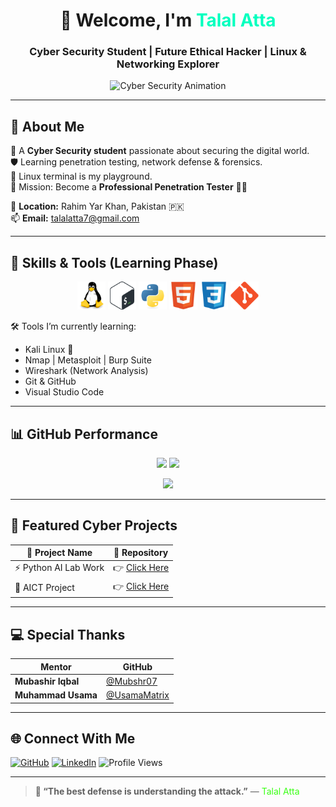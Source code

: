 <h1 align="center">👋 Welcome, I'm <span style="color:#00FFBF;">Talal Atta</span></h1>
<h3 align="center">Cyber Security Student | Future Ethical Hacker | Linux & Networking Explorer</h3>


<p align="center">
  <img src="https://raw.githubusercontent.com/YourUser/YourRepo/main/assets/your-gif-file.gif" width="500" alt="Cyber Security Animation"/>
</p>





---

## 🚀 About Me

🔐 A **Cyber Security student** passionate about securing the digital world.  
🛡️ Learning penetration testing, network defense & forensics.  
🐧 Linux terminal is my playground.  
🎯 Mission: Become a **Professional Penetration Tester** 🕵️‍♂️

📍 **Location:** Rahim Yar Khan, Pakistan 🇵🇰  
📫 **Email:** [talalatta7@gmail.com](mailto:talalatta7@gmail.com)

---

## 🧠 Skills & Tools (Learning Phase)

<p align="center">
  <img src="https://raw.githubusercontent.com/devicons/devicon/master/icons/linux/linux-original.svg" width="45" title="Linux"/>
  <img src="https://raw.githubusercontent.com/devicons/devicon/master/icons/bash/bash-original.svg" width="45" title="Bash"/>
  <img src="https://raw.githubusercontent.com/devicons/devicon/master/icons/python/python-original.svg" width="45" title="Python"/>
  <img src="https://raw.githubusercontent.com/devicons/devicon/master/icons/html5/html5-original.svg" width="45" title="HTML5"/>
  <img src="https://raw.githubusercontent.com/devicons/devicon/master/icons/css3/css3-original.svg" width="45" title="CSS3"/>
  <img src="https://raw.githubusercontent.com/devicons/devicon/master/icons/git/git-original.svg" width="45" title="Git"/>
</p>

🛠️ Tools I’m currently learning:
- Kali Linux 🐉  
- Nmap | Metasploit | Burp Suite  
- Wireshark (Network Analysis)  
- Git & GitHub  
- Visual Studio Code  

---

## 📊 GitHub Performance

<p align="center">
  <img height="170" src="https://github-readme-stats.vercel.app/api?username=Talal274&show_icons=true&theme=dark&count_private=true"/>
  <img height="170" src="https://github-readme-stats.vercel.app/api/top-langs/?username=Talal274&layout=compact&theme=dark"/>
</p>

<p align="center">
  <img height="170" src="https://github-readme-streak-stats.herokuapp.com/?user=Talal274&theme=dark"/>
</p>

---

## 🚩 Featured Cyber Projects

| 🔗 Project Name | 📁 Repository |
|----------------|---------------|
| ⚡ Python AI Lab Work | 👉 [Click Here](https://github.com/Talal274/AI-Lab-Python-code) |
| 🔐 AICT Project | 👉 [Click Here](https://github.com/Talal274/AICT-Project) |

---

## 💻 Special Thanks

| Mentor | GitHub |
|--------|--------|
| **Mubashir Iqbal** | [@Mubshr07](https://github.com/Mubshr07) |
| **Muhammad Usama** | [@UsamaMatrix](https://github.com/UsamaMatrix) |

---

## 🌐 Connect With Me

[![GitHub](https://img.shields.io/badge/GitHub-000000?style=for-the-badge&logo=github&logoColor=white)](https://github.com/Talal274)
[![LinkedIn](https://img.shields.io/badge/LinkedIn-0077b5?style=for-the-badge&logo=linkedin&logoColor=white)](https://www.linkedin.com/posts/talal-atta-352369335_activity-7257288126019055616-X0VK)
![Profile Views](https://komarev.com/ghpvc/?username=Talal274&style=for-the-badge&color=gray)

---

> **🧩 “The best defense is understanding the attack.”** — <span style="color:#39FF14;">Talal Atta</span>

